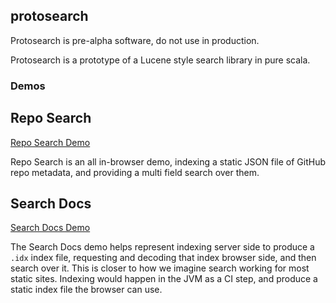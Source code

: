 ## protosearch

Protosearch is pre-alpha software, do not use in production.

Protosearch is a prototype of a Lucene style search library in pure scala.


### Demos


## Repo Search

[Repo Search Demo](../reposearch/index.html)

Repo Search is an all in-browser demo, indexing a static JSON file of GitHub repo metadata,
and providing a multi field search over them.


## Search Docs

[Search Docs Demo](../searchdocs/index.html)

The Search Docs demo helps represent indexing server side to produce a `.idx` index file,
requesting and decoding that index browser side, and then search over it.
This is closer to how we imagine search working for most static sites.
Indexing would happen in the JVM as a CI step, and produce a static index file the browser can use.
